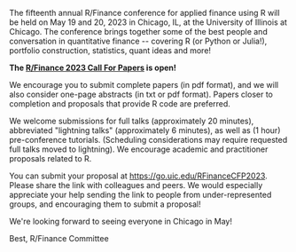 The fifteenth annual R/Finance conference for applied finance using R will be
held on May 19 and 20, 2023 in Chicago, IL, at the University of Illinois at
Chicago. The conference brings together some of the best people and
conversation in quantitative finance -- covering R (or Python or Julia!),
portfolio construction, statistics, quant ideas and more!

**The [R/Finance 2023 Call For Papers](https://go.uic.edu/RFinanceCFP2023 "R/Finance2023") is open!**

We encourage you to submit complete papers (in pdf format), and we will also
consider one-page abstracts (in txt or pdf format). Papers closer to completion
and proposals that provide R code are preferred.

We welcome submissions for full talks (approximately 20 minutes), abbreviated
"lightning talks" (approximately 6 minutes), as well as (1 hour) pre-conference
tutorials. (Scheduling considerations may require requested full talks moved to
lightning). We encourage academic and practitioner proposals related to R.

You can submit your proposal at https://go.uic.edu/RFinanceCFP2023. Please share
the link with colleagues and peers. We would especially appreciate your help
sending the link to people from under-represented groups, and encouraging them
to submit a proposal!

We're looking forward to seeing everyone in Chicago in May!

Best,
R/Finance Committee
